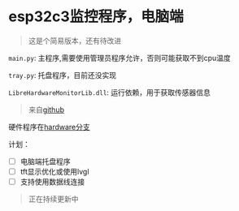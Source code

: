 # esp32c3监控程序，电脑端

> 这是个简易版本，还有待改进

`main.py`: 主程序,需要使用管理员程序允许，否则可能获取不到cpu温度

`tray.py`: 托盘程序，目前还没实现

`LibreHardwareMonitorLib.dll`: 运行依赖，用于获取传感器信息
> 来自[github](https://github.com/LibreHardwareMonitor/LibreHardwareMonitor)

硬件程序在[hardware分支](https://github.com/imshixin/esp32c3_observer/tree/hardware)

计划：

- [ ] 电脑端托盘程序
- [ ] tft显示优化或使用lvgl
- [ ] 支持使用数据线连接
> 正在持续更新中

